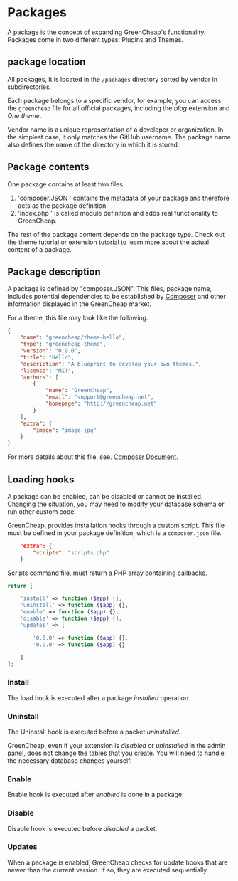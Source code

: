 # Packages

<p class="uk-article-lead">A package is the concept of expanding GreenCheap's functionality. Packages come in two different types: Plugins and Themes.</p>

## package location

All packages, it is located in the `/packages` directory sorted by vendor in subdirectories.

Each package belongs to a specific vendor, for example, you can access the `greencheap` file for all official packages, including the _blog_ extension and _One theme_.

Vendor name is a unique representation of a developer or organization. In the simplest case, it only matches the GitHub username. The package name also defines the name of the directory in which it is stored.

## Package contents
One package contains at least two files.
1. 'composer.JSON ' contains the metadata of your package and therefore acts as the package definition.
2. 'index.php ' is called module definition and adds real functionality to GreenCheap.

The rest of the package content depends on the package type. Check out the theme tutorial or extension tutorial to learn more about the actual content of a package.

## Package description
A package is defined by "composer.JSON". This files, package name, Includes potential dependencies to be established by [Composer](https://getcomposer.org) and other information displayed in the GreenCheap market.

For a theme, this file may look like the following.

```json
{
    "name": "greencheap/theme-hello",
    "type": "greencheap-theme",
    "version": "0.9.0",
    "title": "Hello",
    "description": "A blueprint to develop your own themes.",
    "license": "MIT",
    "authors": [
        {
            "name": "GreenCheap",
            "email": "support@greencheap.net",
            "homepage": "http://greencheap.net"
        }
    ],
    "extra": {
        "image": "image.jpg"
    }
}
```

For more details about this file, see. [Composer Document](https://getcomposer.org/doc/01-basic-usage.md).

## Loading hooks
A package can be enabled, can be disabled or cannot be installed. Changing the situation, you may need to modify your database schema or run other custom code.

GreenCheap, provides installation hooks through a custom script. This file must be defined in your package definition, which is a `composer.json` file.

```json
    "extra": {
        "scripts": "scripts.php"
    }
```

Scripts command file, must return a PHP array containing callbacks.

```php
return [

    'install' => function ($app) {},
    'uninstall' => function ($app) {},
    'enable' => function ($app) {},
    'disable' => function ($app) {},
    'updates' => [

        '0.5.0' => function ($app) {},
        '0.9.0' => function ($app) {}

    ]
];
```

### Install

The load hook is executed after a package _installed_ operation.

### Uninstall
The Uninstall hook is executed before a packet _uninstalled_.

GreenCheap, even if your extension is _disabled_ or _uninstalled_ in the admin panel, does not change the tables that you create. You will need to handle the necessary database changes yourself.

### Enable
Enable hook is executed after _enabled_ is done in a package.

### Disable
Disable hook is executed before _disabled_ a packet.

### Updates
When a package is enabled, GreenCheap checks for update hooks that are newer than the current version. If so, they are executed sequentially.